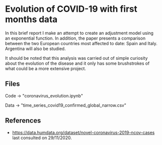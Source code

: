 # Evolution of COVID-19 with first months data

In this brief report I make an attempt to create an adjustment model using an exponential function. In addition, the paper presents a comparison between the two European countries most affected to date: Spain and Italy. Argentina will also be studied.

It should be noted that this analysis was carried out of simple curiosity about the evolution of the disease and it only has some brushstrokes of what could be a more extensive project.

## Files

Code &rarr; "coronavirus_evolution.ipynb"

Data &rarr; "time_series_covid19_confirmed_global_narrow.csv"
                 

## References

* https://data.humdata.org/dataset/novel-coronavirus-2019-ncov-cases last consulted on 29/11/2020.

